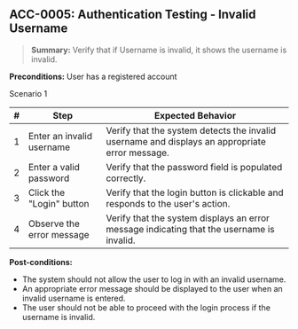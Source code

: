 ## **ACC-0005:** Authentication Testing - Invalid Username

> **Summary:** Verify that if Username is invalid, it shows the username is invalid.

**Preconditions:** User has a registered account

Scenario 1

| \# | Step | Expected Behavior |
|----|------|-------------------|
| 1 | Enter an invalid username | Verify that the system detects the invalid username and displays an appropriate error message. |
| 2 | Enter a valid password | Verify that the password field is populated correctly. |
| 3 | Click the "Login" button | Verify that the login button is clickable and responds to the user's action. |
| 4 | Observe the error message | Verify that the system displays an error message indicating that the username is invalid. |

**Post-conditions:**

- The system should not allow the user to log in with an invalid username.
- An appropriate error message should be displayed to the user when an invalid username is entered.
- The user should not be able to proceed with the login process if the username is invalid.
